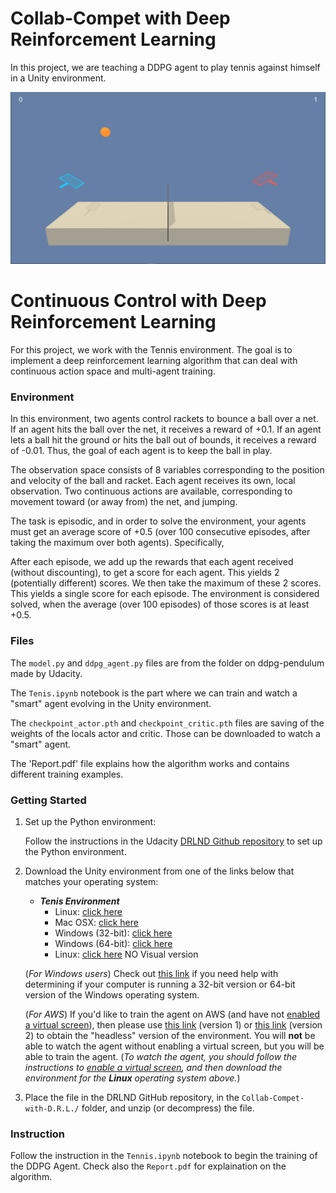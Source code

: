 [//]: # (Image References)

[image1]: https://github.com/GeraudMM/Collab_Compet-with-D.R.L./blob/master/firstPage.PNG

# Collab-Compet with Deep Reinforcement Learning
In this project, we are teaching a DDPG agent to play tennis against himself in a Unity environment.

![Agent playing][image1]

# Continuous Control with Deep Reinforcement Learning

For this project, we work with the Tennis environment. The goal is to implement a deep reinforcement learning algorithm that can deal with continuous action space and multi-agent training.


### Environment
In this environment, two agents control rackets to bounce a ball over a net. If an agent hits the ball over the net, it receives a reward of +0.1. If an agent lets a ball hit the ground or hits the ball out of bounds, it receives a reward of -0.01. Thus, the goal of each agent is to keep the ball in play.

The observation space consists of 8 variables corresponding to the position and velocity of the ball and racket. Each agent receives its own, local observation. Two continuous actions are available, corresponding to movement toward (or away from) the net, and jumping.

The task is episodic, and in order to solve the environment, your agents must get an average score of +0.5 (over 100 consecutive episodes, after taking the maximum over both agents). Specifically,

After each episode, we add up the rewards that each agent received (without discounting), to get a score for each agent. This yields 2 (potentially different) scores. We then take the maximum of these 2 scores.
This yields a single score for each episode.
The environment is considered solved, when the average (over 100 episodes) of those scores is at least +0.5.

### Files
The `model.py` and `ddpg_agent.py` files are from the folder on ddpg-pendulum made by Udacity.

The `Tenis.ipynb` notebook is the part where we can train and watch a "smart" agent evolving in the Unity environment.

The `checkpoint_actor.pth` and `checkpoint_critic.pth` files are saving of the weights of the locals actor and critic. Those can be downloaded to watch a "smart" agent.

The 'Report.pdf' file explains how the algorithm works and contains different training examples.

### Getting Started
1. Set up the Python environment:

    Follow the instructions in the Udacity [DRLND Github repository](https://github.com/udacity/deep-reinforcement-learning/#dependencies) to set up the Python environment. 

2. Download the Unity environment from one of the links below that matches your operating system:

    - **_Tenis Environment_**
      - Linux: [click here](https://s3-us-west-1.amazonaws.com/udacity-drlnd/P3/Tennis/Tennis_Linux.zip)
      - Mac OSX: [click here](https://s3-us-west-1.amazonaws.com/udacity-drlnd/P3/Tennis/Tennis.app.zip)
      - Windows (32-bit): [click here](https://s3-us-west-1.amazonaws.com/udacity-drlnd/P3/Tennis/Tennis_Windows_x86.zip)
      - Windows (64-bit): [click here](https://s3-us-west-1.amazonaws.com/udacity-drlnd/P3/Tennis/Tennis_Windows_x86_64.zip)
      - Linux: [click here](https://s3-us-west-1.amazonaws.com/udacity-drlnd/P3/Tennis/Tennis_Linux_NoVis.zip) NO Visual version

    
    (_For Windows users_) Check out [this link](https://support.microsoft.com/en-us/help/827218/how-to-determine-whether-a-computer-is-running-a-32-bit-version-or-64) if you need help with determining if your computer is running a 32-bit version or 64-bit version of the Windows operating system.

    (_For AWS_) If you'd like to train the agent on AWS (and have not [enabled a virtual screen](https://github.com/Unity-Technologies/ml-agents/blob/master/docs/Training-on-Amazon-Web-Service.md)), then please use [this link](https://s3-us-west-1.amazonaws.com/udacity-drlnd/P2/Reacher/one_agent/Reacher_Linux_NoVis.zip) (version 1) or [this link](https://s3-us-west-1.amazonaws.com/udacity-drlnd/P2/Reacher/Reacher_Linux_NoVis.zip) (version 2) to obtain the "headless" version of the environment.  You will **not** be able to watch the agent without enabling a virtual screen, but you will be able to train the agent.  (_To watch the agent, you should follow the instructions to [enable a virtual screen](https://github.com/Unity-Technologies/ml-agents/blob/master/docs/Training-on-Amazon-Web-Service.md), and then download the environment for the **Linux** operating system above._)

2. Place the file in the DRLND GitHub repository, in the `Collab-Compet-with-D.R.L./` folder, and unzip (or decompress) the file. 

### Instruction
Follow the instruction in the `Tennis.ipynb` notebook to begin the training of the DDPG Agent. 
Check also the `Report.pdf` for explaination on the algorithm.
